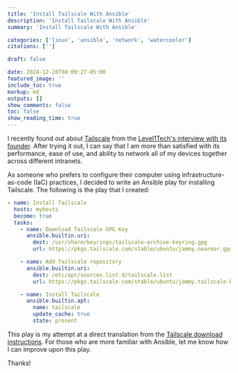 ```yaml
---
title: 'Install Tailscale With Ansible'
description: 'Install Tailscale With Ansible'
summary: 'Install Tailscale With Ansible'

categories: ['linux', 'ansible', 'network', 'watercooler']
citations: ['']

draft: false

date: 2024-12-28T08:09:27-05:00
featured_image: ''
include_toc: true
markup: md
outputs: []
show_comments: false
toc: false
show_reading_time: true
---
```


I recently found out about [Tailscale](https://tailscale.com/) from the [Level1Tech's interview with its founder](https://www.youtube.com/watch?v=UyczOQTx5Gg). After trying it out, I can say that I am more than satisfied with its performance, ease of use, and ability to network all of my devices together across different intranets.

As someone who prefers to configure their computer using infrastructure-as-code (IaC) practices, I decided to write an Ansible play for installing Tailscale. The following is the play that I created:

```yaml
- name: Install Tailscale
  hosts: myhosts
  become: true
  tasks:
    - name: Download Tailscale GPG Key
      ansible.builtin.uri:
        dest: /usr/share/keyrings/tailscale-archive-keyring.gpg
        url: https://pkgs.tailscale.com/stable/ubuntu/jammy.noarmor.gpg

    - name: Add Tailscale repository
      ansible.builtin.uri:
        dest: /etc/apt/sources.list.d/tailscale.list
        url: https://pkgs.tailscale.com/stable/ubuntu/jammy.tailscale-keyring.list

    - name: Install Tailscale
      ansible.builtin.apt:
        name: tailscale
        update_cache: true
        state: present
```

This play is my attempt at a direct translation from the [Tailscale download instructions](https://tailscale.com/download/linux). For those who are more familiar with Ansible, let me know how I can improve upon this play.

Thanks!

